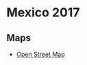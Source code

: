 # Mexico 2017

## Maps
- [Open Street Map](http://wiki.openstreetmap.org/wiki/2017_Mexico_Earthquakes)
